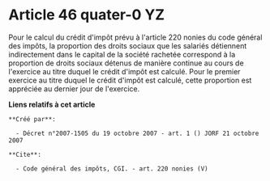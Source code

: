 # Article 46 quater-0 YZ

Pour le calcul du crédit d'impôt prévu à l'article 220 nonies du code général des impôts, la proportion des droits sociaux
que les salariés détiennent indirectement dans le capital de la société rachetée correspond à la proportion de droits sociaux
détenus de manière continue au cours de l'exercice au titre duquel le crédit d'impôt est calculé. Pour le premier exercice au
titre duquel le crédit d'impôt est calculé, cette proportion est appréciée au dernier jour de l'exercice.

**Liens relatifs à cet article**

	**Créé par**:

	  - Décret n°2007-1505 du 19 octobre 2007 - art. 1 () JORF 21 octobre 2007

	**Cite**:

	  - Code général des impôts, CGI. - art. 220 nonies (V)
